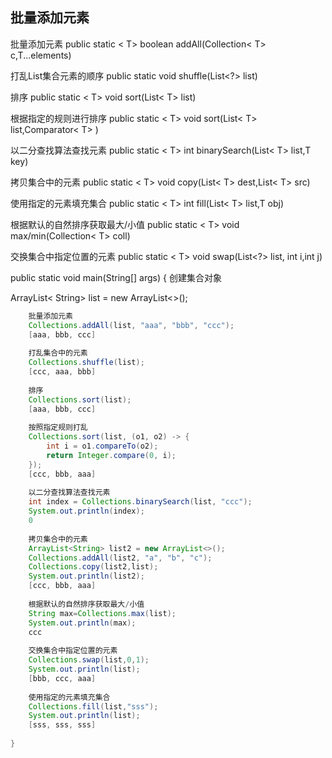 ## 批量添加元素

批量添加元素
public static < T> boolean addAll(Collection< T> c,T...elements)

打乱List集合元素的顺序
public static void shuffle(List<?> list)

排序
public static < T> void sort(List< T> list)

根据指定的规则进行排序
public static < T> void sort(List< T> list,Comparator< T> )

以二分查找算法查找元素
public static < T> int binarySearch(List< T> list,T key)

拷贝集合中的元素
public static < T> void copy(List< T> dest,List< T> src)

使用指定的元素填充集合
public static < T> int fill(List< T> list,T obj)

根据默认的自然排序获取最大/小值
public static < T> void max/min(Collection< T> coll)

交换集合中指定位置的元素
public static < T> void swap(List<?> list, int i,int j)

public static void main(String[] args) {
创建集合对象

ArrayList< String> list = new ArrayList<>();


```java
    批量添加元素
    Collections.addAll(list, "aaa", "bbb", "ccc");
    [aaa, bbb, ccc]
 
    打乱集合中的元素
    Collections.shuffle(list);
    [ccc, aaa, bbb]
 
    排序
    Collections.sort(list);
    [aaa, bbb, ccc]
 
    按照指定规则打乱
    Collections.sort(list, (o1, o2) -> {
        int i = o1.compareTo(o2);
        return Integer.compare(0, i);
    });
    [ccc, bbb, aaa]
 
    以二分查找算法查找元素
    int index = Collections.binarySearch(list, "ccc");
    System.out.println(index);
    0
 
    拷贝集合中的元素
    ArrayList<String> list2 = new ArrayList<>();
    Collections.addAll(list2, "a", "b", "c");
    Collections.copy(list2,list);
    System.out.println(list2);
    [ccc, bbb, aaa]
 
    根据默认的自然排序获取最大/小值
    String max=Collections.max(list);
    System.out.println(max);
    ccc
 
    交换集合中指定位置的元素
    Collections.swap(list,0,1);
    System.out.println(list);
    [bbb, ccc, aaa]
 
    使用指定的元素填充集合
    Collections.fill(list,"sss");
    System.out.println(list);
    [sss, sss, sss]
 
}
```
